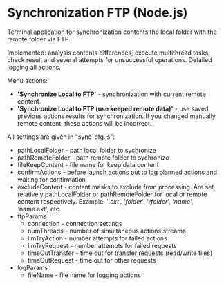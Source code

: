 # Synchronization FTP (Node.js)

Terminal application for synchronization contents the local folder with the remote folder via FTP.

Implemented: analysis contents differences, execute multithread tasks, check result and several attempts for unsuccessful operations. Detailed logging all actions.

Menu actions:
* **'Synchronize Local to FTP'** - synchronization with current remote content.
* **'Synchronize Local to FTP (use keeped remote data)'** - use saved previous actions results for synchronization. If you changed manually remote content, these actions will be incorrect.

All settings are given in "sync-cfg.js":
* pathLocalFolder - path local folder to sychronize
* pathRemoteFolder - path remote folder to sychronize
* fileKeepContent - file name for keep data content
* confirmActions - before launch actions out to log planned actions and waiting for confirmation
* excludeContent - content masks to exclude from processing. Are set relatively pathLocalFolder or pathRemoteFolder for local or remote content respectively. Example: '*.ext', 'folder*', '*/folder*', '*name*', 'name.ext', etc.
* ftpParams 
    * connection - connection settings
    * numThreads - number of simultaneous actions streams
    * limTryAction - number attempts for failed actions
    * limTryRequest - number attempts for failed requests
    * timeOutTransfer - time out for transfer requests (read/write files)
    * timeOutRequest - time out for other requests    
* logParams
    * fileName - file name for logging actions